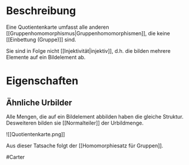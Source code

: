 # Beschreibung
Eine Quotientenkarte umfasst alle anderen [[Gruppenhomomorphismus|Gruppenhomomorphismen]], die keine [[Einbettung (Gruppe)]] sind.

Sie sind in Folge nicht [[Injektivität|injektiv]], d.h. die bilden mehrere Elemente auf ein Bildelement ab.

# Eigenschaften
## Ähnliche Urbilder
Alle Mengen, die auf ein Bildelement abbilden haben die gleiche Struktur.
Desweiteren bilden sie [[Normalteiler]] der Urbildmenge.

![[Quotientenkarte.png]]

Aus dieser Tatsache folgt der [[Homomorphiesatz für Gruppen]].

#Carter 